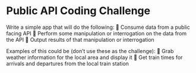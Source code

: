 # Public API Coding Challenge

Write a simple app that will do the following:
 Consume data from a public facing API
 Perform some manipulation or interrogation on the data from the API
 Output results of that manipulation or interrogation

Examples of this could be (don’t use these as the challenge):
 Grab weather information for the local area and display it
 Get train times for arrivals and departures from the local train station

